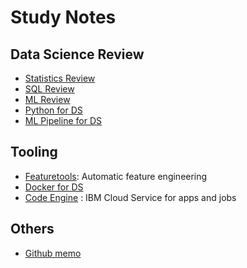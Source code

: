 # Study Notes

## Data Science Review

- [Statistics Review](https://github.com/dongzhang84/Study_Notes/blob/main/Statistical_Review.md)
- [SQL Review](https://github.com/dongzhang84/Study_Notes/blob/main/SQL_Review.md)
- [ML Review](https://github.com/dongzhang84/Study_Notes/blob/main/ML_Review.md)
- [Python for DS](https://github.com/dongzhang84/Study_Notes/blob/main/Python_Notes.md)
- [ML Pipeline for DS](https://github.com/dongzhang84/Study_Notes/blob/main/ML_Pipeline_Notes.md)

## Tooling

- [Featuretools](https://github.com/dongzhang84/Study_Notes/blob/main/FeatureTools_Notes.md): Automatic feature engineering
- [Docker for DS](https://github.com/dongzhang84/Study_Notes/blob/main/Docker_Notes.md)
- [Code Engine](https://github.com/dongzhang84/Study_Notes/blob/main/Code_Engine_Notes.md) : IBM Cloud Service for apps and jobs

## Others
- [Github memo](https://github.com/dongzhang84/Study_Notes/blob/main/Github_Notes.md)
